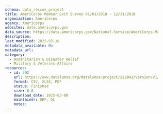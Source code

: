 ```yaml
---
schema: data_rescue_project 
title: AmeriCorps Member Exit Survey 01/01/2018 - 12/31/2018
organization: AmeriCorps
agency: AmeriCorps
websites: data.americorps.gov
data_source: https://data.americorps.gov/National-Service/AmeriCorps-Member-Exit-Survey-01-01-2018-12-31-201/a63n-jsfz
description: 
last_modified: 2025-03-10
metadata_available: No
metadata_url: 
category:
  - Humanitarian & Disaster Relief 
  - Military & Veterans Affairs 
resources:
  - id: 392
    url: https://www.datalumos.org/datalumos/project/222043/version/V1/view
    format: CSV, XLSX, PDF
    status: Finished
    size: 0.0
    download_date: 2025-03-08
    maintainer: DRP, DL
    notes: 
---
```

